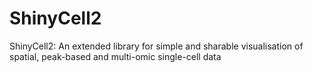 # ShinyCell2
ShinyCell2: An extended library for simple and sharable visualisation of spatial, peak-based and multi-omic single-cell data
